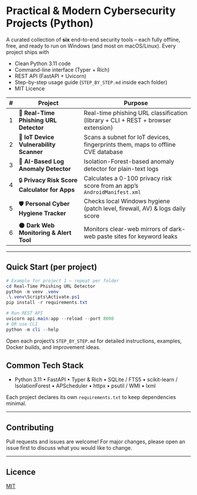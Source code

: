 # Practical & Modern Cybersecurity Projects (Python)

A curated collection of **six** end-to-end security tools – each fully offline, free, and ready to run on Windows (and most on macOS/Linux).  Every project ships with

* Clean Python 3.11 code
* Command-line interface (Typer + Rich)
* REST API (FastAPI + Uvicorn)
* Step-by-step usage guide (`STEP_BY_STEP.md` inside each folder)
* MIT Licence

| # | Project | Purpose |
|---|---------|---------|
| 1 | 🔗 **Real-Time Phishing URL Detector** | Real-time phishing URL classification (library + CLI + REST + browser extension) |
| 2 | 📡 **IoT Device Vulnerability Scanner** | Scans a subnet for IoT devices, fingerprints them, maps to offline CVE database |
| 3 | 📜 **AI-Based Log Anomaly Detector** | Isolation-Forest-based anomaly detector for plain-text logs |
| 4 | 🔒 **Privacy Risk Score Calculator for Apps** | Calculates a 0-100 privacy risk score from an app’s `AndroidManifest.xml` |
| 5 | 🛡️ **Personal Cyber Hygiene Tracker** | Checks local Windows hygiene (patch level, firewall, AV) & logs daily score |
| 6 | 🌑 **Dark Web Monitoring & Alert Tool** | Monitors clear-web mirrors of dark-web paste sites for keyword leaks |

---

## Quick Start (per project)

```powershell
# Example for project 1 – repeat per folder
cd Real-Time Phishing URL Detector
python -m venv .venv
.\.venv\Scripts\Activate.ps1
pip install -r requirements.txt

# Run REST API
uvicorn api.main:app --reload --port 8000
# OR use CLI
python -m cli --help
```
Open each project’s `STEP_BY_STEP.md` for detailed instructions, examples, Docker builds, and improvement ideas.



## Common Tech Stack

* Python 3.11  •  FastAPI  •  Typer & Rich  • SQLite / FTS5  • scikit-learn / IsolationForest  • APScheduler  • httpx  • psutil / WMI  • lxml

Each project declares its own `requirements.txt` to keep dependencies minimal.

---

## Contributing

Pull requests and issues are welcome!  For major changes, please open an issue first to discuss what you would like to change.

---

## Licence

[MIT](LICENSE)
